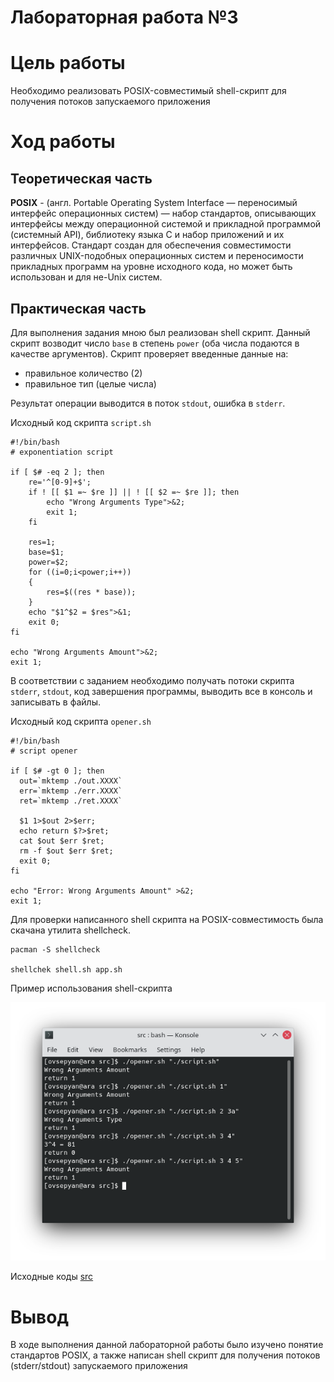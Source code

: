 # Лабораторная работа №3
# Цель работы
Необходимо реализовать POSIX-совместимый shell-скрипт для получения потоков запускаемого приложения

# Ход работы
## Теоретическая часть
**POSIX** - (англ. Portable Operating System Interface — переносимый интерфейс операционных систем) — набор стандартов, описывающих интерфейсы между операционной системой и прикладной программой (системный API), библиотеку языка C и набор приложений и их интерфейсов. Стандарт создан для обеспечения совместимости различных UNIX-подобных операционных систем и переносимости прикладных программ на уровне исходного кода, но может быть использован и для не-Unix систем.

## Практическая часть
Для выполнения задания мною был реализован shell скрипт. 
Данный скрипт возводит число `base` в степень `power` (оба числа подаются в качестве аргументов).
Скрипт проверяет введенные данные на:
- правильное количество (2)
- правильное тип (целые числа)

Результат операции выводится в поток `stdout`, ошибка в `stderr`.

Исходный код скрипта `script.sh`
```shell
#!/bin/bash
# exponentiation script

if [ $# -eq 2 ]; then
    re='^[0-9]+$';
    if ! [[ $1 =~ $re ]] || ! [[ $2 =~ $re ]]; then
        echo "Wrong Arguments Type">&2;
        exit 1;
    fi

    res=1;
    base=$1;
    power=$2;
    for ((i=0;i<power;i++))
    {
        res=$((res * base));
    }
    echo "$1^$2 = $res">&1;
    exit 0;
fi

echo "Wrong Arguments Amount">&2;
exit 1;
```
В соответствии с заданием необходимо получать потоки скрипта `stderr`, `stdout`, код завершения программы, выводить все в консоль и записывать в файлы.

Исходный код скрипта `opener.sh`
```shell
#!/bin/bash
# script opener

if [ $# -gt 0 ]; then
  out=`mktemp ./out.XXXX`
  err=`mktemp ./err.XXXX`
  ret=`mktemp ./ret.XXXX`

  $1 1>$out 2>$err;
  echo return $?>$ret;
  cat $out $err $ret;
  rm -f $out $err $ret;
  exit 0;
fi

echo "Error: Wrong Arguments Amount" >&2;
exit 1;
```
Для проверки написанного shell скрипта на POSIX-совместимость была скачана утилита shellcheck.
```shell
pacman -S shellcheck

shellchek shell.sh app.sh
```

Пример использования shell-скрипта

![](https://raw.githubusercontent.com/ARAOvsepyan/BSBD/main/LR3/img/example.png)

Исходные коды [src](https://github.com/ARAOvsepyan/BSBD/tree/main/LR3/src)

# Вывод
В ходе выполнения данной лабораторной работы было изучено понятие стандартов POSIX, а также написан shell скрипт для получения потоков (stderr/stdout) запускаемого приложения
